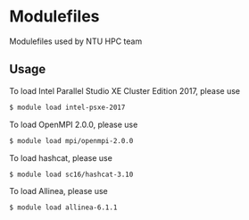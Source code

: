 # Modulefiles

Modulefiles used by NTU HPC team

## Usage

To load Intel Parallel Studio XE Cluster Edition 2017, please use

```bash
$ module load intel-psxe-2017
```

To load OpenMPI 2.0.0, please use

```bash
$ module load mpi/openmpi-2.0.0
```

To load hashcat, please use

```bash
$ module load sc16/hashcat-3.10
```

To load Allinea, please use

```bash
$ module load allinea-6.1.1
```
